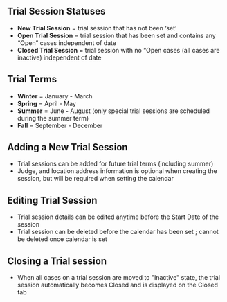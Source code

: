 ## Trial Session Statuses
* **New Trial Session** = trial session that has not been ‘set’
* **Open Trial Session** = trial session that has been set and contains any “Open” cases independent of date
* **Closed Trial Session** = trial session with no “Open cases (all cases are inactive) independent of date

## Trial Terms
* **Winter** = January - March
* **Spring** = April - May
* **Summer** = June - August (only special trial sessions are scheduled during the summer term)
* **Fall** = September - December  

## Adding a New Trial Session
* Trial sessions can be added for future trial terms (including summer)
* Judge, and location address information is optional when creating the session, but will be required when setting the calendar

## Editing Trial Session
* Trial session details can be edited anytime before the Start Date of the session
* Trial session can be deleted before the calendar has been set ; cannot be deleted once calendar is set

## Closing a Trial session
* When all cases on a trial session are moved to "Inactive" state, the trial session automatically becomes Closed and is displayed on the Closed tab 
